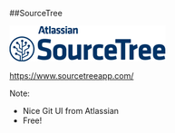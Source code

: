 ##SourceTree

<img src="img/sourcetree-logo.png" />

https://www.sourcetreeapp.com/


Note:
+ Nice Git UI from Atlassian
+ Free!
    